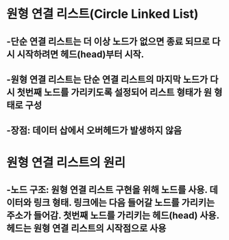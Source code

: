 # 원형 연결 리스트(Circle Linked List)
## -단순 연결 리스트는 더 이상 노드가 없으면 종료 되므로 다시 시작하려면 헤드(head)부터 시작.
## -원형 연결 리스트는 단순 연결 리스트의 마지막 노드가 다시 첫번째 노드를 가리키도록 설정되어 리스트 형태가 원 형태로 구성
## -장점: 데이터 삽에서 오버헤드가 발생하지 않음
# 원형 연결 리스트의 원리
## -노드 구조: 원형 연결 리스트 구현을 위해 노드를 사용. 데이터와 링크 형태. 링크에는 다음 들어갈 노드를 가리키는 주소가 들어감. 첫번째 노드를 가리키는 헤드(head) 사용. 헤드는 원형 연결 리스트의 시작점으로 사용
